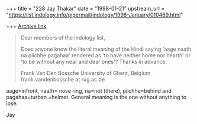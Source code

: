 +++
title = "228 Jay Thakar"
date = "1998-01-21"
upstream_url = "https://list.indology.info/pipermail/indology/1998-January/010469.html"

+++
[Archive link](https://list.indology.info/pipermail/indology/1998-January/010469.html)

>Dear members of the Indology list,
>
>Does anyone know the literal meaning of the Hindi saying 'aage naath na
>piichhe pagahaa' rendered as 'to have neither home nor hearth' or 'to be
>without any near and dear ones'?
>Thanks in advance.
>
>Frank Van Den Bossche
>University of Ghent, Belgium
>frank.vandenbossche at rug.ac.be

aage=infront, naath= nose ring, na=not (there), piichhe=behind and
pagahaa=turban =helmet. General meaning is the one without anything to lose.

Jay



